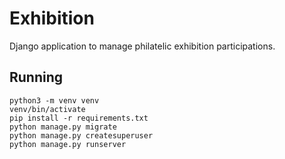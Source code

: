 # Exhibition

Django application to manage philatelic exhibition participations.

## Running

```
python3 -m venv venv
venv/bin/activate
pip install -r requirements.txt
python manage.py migrate
python manage.py createsuperuser
python manage.py runserver
```
